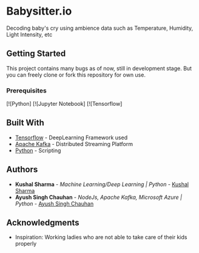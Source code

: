 # Babysitter.io

Decoding baby's cry using ambience data such as Temperature, Humidity, Light Intensity, etc 

## Getting Started

This project contains many bugs as of now, still in development stage. But you can freely clone or fork this repository for own use.

### Prerequisites

 [![Python] 
[![Jupyter Notebook]
[![Tensorflow]


## Built With

* [Tensorflow](http://www.tensoflow.org) - DeepLearning Framework used
* [Apache Kafka](https://kafka.apache.org/) - Distributed Streaming Platform
* [Python](https://www.python.org) - Scripting


## Authors

* **Kushal Sharma** - *Machine Learning/Deep Learning | Python* - [Kushal Sharma](https://github.com/kushalshm1)
* **Ayush Singh Chauhan** - *NodeJs, Apache Kafka, Microsoft Azure | Python* - [Ayush Singh Chauhan](https://github.com/heyAyushh)

## Acknowledgments

* Inspiration: Working ladies who are not able to take care of their kids properly
